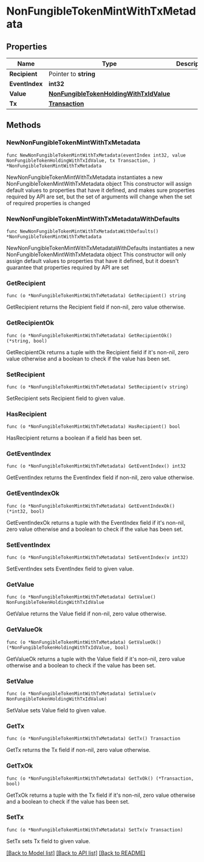 # NonFungibleTokenMintWithTxMetadata

## Properties

Name | Type | Description | Notes
------------ | ------------- | ------------- | -------------
**Recipient** | Pointer to **string** |  | [optional] 
**EventIndex** | **int32** |  | 
**Value** | [**NonFungibleTokenHoldingWithTxIdValue**](NonFungibleTokenHoldingWithTxIdValue.md) |  | 
**Tx** | [**Transaction**](Transaction.md) |  | 

## Methods

### NewNonFungibleTokenMintWithTxMetadata

`func NewNonFungibleTokenMintWithTxMetadata(eventIndex int32, value NonFungibleTokenHoldingWithTxIdValue, tx Transaction, ) *NonFungibleTokenMintWithTxMetadata`

NewNonFungibleTokenMintWithTxMetadata instantiates a new NonFungibleTokenMintWithTxMetadata object
This constructor will assign default values to properties that have it defined,
and makes sure properties required by API are set, but the set of arguments
will change when the set of required properties is changed

### NewNonFungibleTokenMintWithTxMetadataWithDefaults

`func NewNonFungibleTokenMintWithTxMetadataWithDefaults() *NonFungibleTokenMintWithTxMetadata`

NewNonFungibleTokenMintWithTxMetadataWithDefaults instantiates a new NonFungibleTokenMintWithTxMetadata object
This constructor will only assign default values to properties that have it defined,
but it doesn't guarantee that properties required by API are set

### GetRecipient

`func (o *NonFungibleTokenMintWithTxMetadata) GetRecipient() string`

GetRecipient returns the Recipient field if non-nil, zero value otherwise.

### GetRecipientOk

`func (o *NonFungibleTokenMintWithTxMetadata) GetRecipientOk() (*string, bool)`

GetRecipientOk returns a tuple with the Recipient field if it's non-nil, zero value otherwise
and a boolean to check if the value has been set.

### SetRecipient

`func (o *NonFungibleTokenMintWithTxMetadata) SetRecipient(v string)`

SetRecipient sets Recipient field to given value.

### HasRecipient

`func (o *NonFungibleTokenMintWithTxMetadata) HasRecipient() bool`

HasRecipient returns a boolean if a field has been set.

### GetEventIndex

`func (o *NonFungibleTokenMintWithTxMetadata) GetEventIndex() int32`

GetEventIndex returns the EventIndex field if non-nil, zero value otherwise.

### GetEventIndexOk

`func (o *NonFungibleTokenMintWithTxMetadata) GetEventIndexOk() (*int32, bool)`

GetEventIndexOk returns a tuple with the EventIndex field if it's non-nil, zero value otherwise
and a boolean to check if the value has been set.

### SetEventIndex

`func (o *NonFungibleTokenMintWithTxMetadata) SetEventIndex(v int32)`

SetEventIndex sets EventIndex field to given value.


### GetValue

`func (o *NonFungibleTokenMintWithTxMetadata) GetValue() NonFungibleTokenHoldingWithTxIdValue`

GetValue returns the Value field if non-nil, zero value otherwise.

### GetValueOk

`func (o *NonFungibleTokenMintWithTxMetadata) GetValueOk() (*NonFungibleTokenHoldingWithTxIdValue, bool)`

GetValueOk returns a tuple with the Value field if it's non-nil, zero value otherwise
and a boolean to check if the value has been set.

### SetValue

`func (o *NonFungibleTokenMintWithTxMetadata) SetValue(v NonFungibleTokenHoldingWithTxIdValue)`

SetValue sets Value field to given value.


### GetTx

`func (o *NonFungibleTokenMintWithTxMetadata) GetTx() Transaction`

GetTx returns the Tx field if non-nil, zero value otherwise.

### GetTxOk

`func (o *NonFungibleTokenMintWithTxMetadata) GetTxOk() (*Transaction, bool)`

GetTxOk returns a tuple with the Tx field if it's non-nil, zero value otherwise
and a boolean to check if the value has been set.

### SetTx

`func (o *NonFungibleTokenMintWithTxMetadata) SetTx(v Transaction)`

SetTx sets Tx field to given value.



[[Back to Model list]](../README.md#documentation-for-models) [[Back to API list]](../README.md#documentation-for-api-endpoints) [[Back to README]](../README.md)


